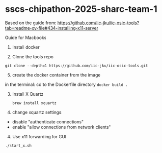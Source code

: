 # sscs-chipathon-2025-sharc-team-1

Based on the guide from:  https://github.com/iic-jku/iic-osic-tools?tab=readme-ov-file#434-installing-x11-server

Guide for Macbooks

1. Install docker
  
2. Clone the tools repo

`git clone --depth=1 https://github.com/iic-jku/iic-osic-tools.git`
  
5. create the docker container from the image
   
  in the terminal:
    cd to the Dockerfile directory
    `docker build . `
    
3. Install X Quartz
   
   `brew install xquartz` 

4. change xquartz settings

  - disable "authenticate connections"
  - enable  "allow connections from network clients"

4. Use x11 forwarding for GUI
   
` ./start_x.sh `
